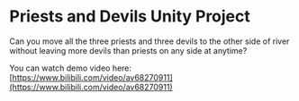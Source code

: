 # Priests and Devils Unity Project

Can you move all the three priests and three devils to the other side of river without leaving more devils than priests on any side at anytime?

You can watch demo video here: [https://www.bilibili.com/video/av68270911](https://www.bilibili.com/video/av68270911)